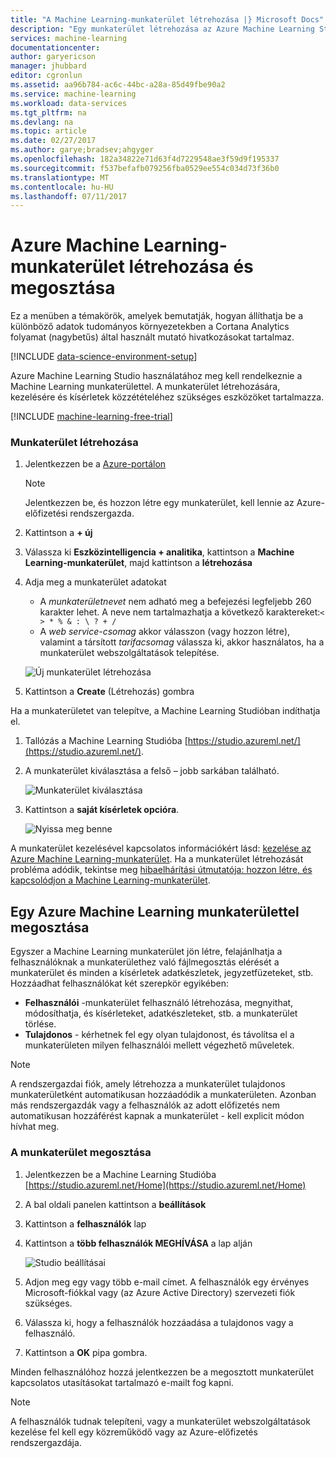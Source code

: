 ```yaml
---
title: "A Machine Learning-munkaterület létrehozása |} Microsoft Docs"
description: "Egy munkaterület létrehozása az Azure Machine Learning Studióban"
services: machine-learning
documentationcenter: 
author: garyericson
manager: jhubbard
editor: cgronlun
ms.assetid: aa96b784-ac6c-44bc-a28a-85d49fbe90a2
ms.service: machine-learning
ms.workload: data-services
ms.tgt_pltfrm: na
ms.devlang: na
ms.topic: article
ms.date: 02/27/2017
ms.author: garye;bradsev;ahgyger
ms.openlocfilehash: 182a34822e71d63f4d7229548ae3f59d9f195337
ms.sourcegitcommit: f537befafb079256fba0529ee554c034d73f36b0
ms.translationtype: MT
ms.contentlocale: hu-HU
ms.lasthandoff: 07/11/2017
---
```

# <a name="create-and-share-an-azure-machine-learning-workspace"></a>Azure Machine Learning-munkaterület létrehozása és megosztása
Ez a menüben a témakörök, amelyek bemutatják, hogyan állíthatja be a különböző adatok tudományos környezetekben a Cortana Analytics folyamat (nagybetűs) által használt mutató hivatkozásokat tartalmaz.

[!INCLUDE [data-science-environment-setup](../../includes/cap-setup-environments.md)]

Azure Machine Learning Studio használatához meg kell rendelkeznie a Machine Learning munkaterülettel. A munkaterület létrehozására, kezelésére és kísérletek közzétételéhez szükséges eszközöket tartalmazza.

[!INCLUDE [machine-learning-free-trial](../../includes/machine-learning-free-trial.md)]

### <a name="to-create-a-workspace"></a>Munkaterület létrehozása
1. Jelentkezzen be a [Azure-portálon](https://portal.azure.com/)

    > [!NOTE]
    > Jelentkezzen be, és hozzon létre egy munkaterület, kell lennie az Azure-előfizetési rendszergazda. 
    >
    > 

2. Kattintson a **+ új**

3. Válassza ki **Eszközintelligencia + analitika**, kattintson a **Machine Learning-munkaterület**, majd kattintson a **létrehozása**

4. Adja meg a munkaterület adatokat

    - A *munkaterületnevet* nem adható meg a befejezési legfeljebb 260 karakter lehet. A neve nem tartalmazhatja a következő karaktereket:`< > * % & : \ ? + /`
    - A *web service-csomag* akkor válasszon (vagy hozzon létre), valamint a társított *tarifacsomag* válassza ki, akkor használatos, ha a munkaterület webszolgáltatások telepítése.

    ![Új munkaterület létrehozása](media/machine-learning-create-workspace/create-new-workspace.png)

5. Kattintson a **Create** (Létrehozás) gombra

Ha a munkaterületet van telepítve, a Machine Learning Studióban indíthatja el.

1. Tallózás a Machine Learning Studióba [https://studio.azureml.net/](https://studio.azureml.net/).

2. A munkaterület kiválasztása a felső – jobb sarkában található.

    ![Munkaterület kiválasztása](media/machine-learning-create-workspace/open-workspace.png)

3. Kattintson a **saját kísérletek opcióra**.

    ![Nyissa meg benne](media/machine-learning-create-workspace/my-experiments.png)

A munkaterület kezelésével kapcsolatos információkért lásd: [kezelése az Azure Machine Learning-munkaterület](machine-learning-manage-workspace.md).
Ha a munkaterület létrehozását probléma adódik, tekintse meg [hibaelhárítási útmutatója: hozzon létre, és kapcsolódjon a Machine Learning-munkaterület](machine-learning-troubleshooting-creating-ml-workspace.md).


## <a name="sharing-an-azure-machine-learning-workspace"></a>Egy Azure Machine Learning munkaterülettel megosztása
Egyszer a Machine Learning munkaterület jön létre, felajánlhatja a felhasználóknak a munkaterülethez való fájlmegosztás elérését a munkaterület és minden a kísérletek adatkészletek, jegyzetfüzeteket, stb. Hozzáadhat felhasználókat két szerepkör egyikében:

* **Felhasználói** -munkaterület felhasználó létrehozása, megnyithat, módosíthatja, és kísérleteket, adatkészleteket, stb. a munkaterület törlése.
* **Tulajdonos** - kérhetnek fel egy olyan tulajdonost, és távolítsa el a munkaterületen milyen felhasználói mellett végezhető műveletek.

> [!NOTE]
> A rendszergazdai fiók, amely létrehozza a munkaterület tulajdonos munkaterületként automatikusan hozzáadódik a munkaterületen. Azonban más rendszergazdák vagy a felhasználók az adott előfizetés nem automatikusan hozzáférést kapnak a munkaterület - kell explicit módon hívhat meg.
> 
> 

### <a name="to-share-a-workspace"></a>A munkaterület megosztása

1. Jelentkezzen be a Machine Learning Studióba [https://studio.azureml.net/Home](https://studio.azureml.net/Home)

2. A bal oldali panelen kattintson a **beállítások**

3. Kattintson a **felhasználók** lap

4. Kattintson a **több felhasználók MEGHÍVÁSA** a lap alján

    ![Studio beállításai](media/machine-learning-create-workspace/settings.png)

5. Adjon meg egy vagy több e-mail címet. A felhasználók egy érvényes Microsoft-fiókkal vagy (az Azure Active Directory) szervezeti fiók szükséges.

6. Válassza ki, hogy a felhasználók hozzáadása a tulajdonos vagy a felhasználó.

7. Kattintson a **OK** pipa gombra.

Minden felhasználóhoz hozzá jelentkezzen be a megosztott munkaterület kapcsolatos utasításokat tartalmazó e-mailt fog kapni.

> [!NOTE]
> A felhasználók tudnak telepíteni, vagy a munkaterület webszolgáltatások kezelése fel kell egy közreműködő vagy az Azure-előfizetés rendszergazdája. 




